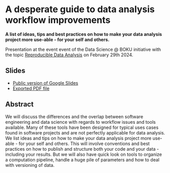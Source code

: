 A desperate guide to data analysis workflow improvements
========================================================

**A list of ideas, tips and best practices on how to make your data analysis project more use-able -
for your self and others.**


Presentation at the event event of the Data Science @ BOKU initiative with the topic [Reproducible
Data
Analysis](https://boku.ac.at/nwnr/stat/data-science-boku/data-science-events/reproducible-data-analysis-29-feb-2024) on
February 29th 2024.


Slides
------

- [Public version of Google Slides](https://docs.google.com/presentation/d/e/2PACX-1vR0qILndW0r-GAd2XBAFO9E772Skn4UWMf7F9INzN2_aWSXjGH_hl-8Y0IahQ629r4YMFfSS_c46TFR/pub?start=false&loop=false&delayms=3000)
- [Exported PDF file](2024-02-29_boku_desperate-workflow-guidelines.pdf)


Abstract
--------

We will discuss the differences and the overlap between software engineering and data science with
regards to workflow issues and tools available. Many of these tools have been designed for typical
uses cases found in software projects and are not perfectly applicable for data analysis. We list
ideas and tips on how to make your data analysis project more use-able - for your self and others.
This will involve conventions and best practices on how to publish and structure both your code and
your data - including your results. But we will also have quick look on tools to organize a
computation pipeline, handle a huge pile of parameters and how to deal with versioning of data.
